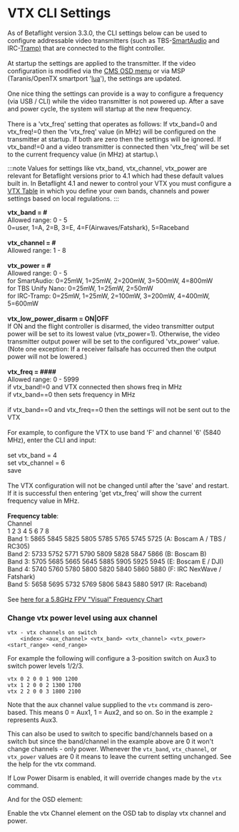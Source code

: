 # VTX CLI Settings

As of Betaflight version 3.3.0, the CLI settings below can be used to
configure addressable video transmitters (such as
TBS-[SmartAudio](/docs/wiki/guides/current/Smart-Audio)
and
IRC-[Tramp](IRC-Tramp)[)](IRC-Tramp)
that are connected to the flight controller.\
 \
 At startup the settings are applied to the transmitter. If the video
configuration is modified via the [CMS OSD
menu](/docs/wiki/guides/current/Smart-Audio)
or via MSP (Taranis/OpenTX smartport
'[lua](https://github.com/betaflight/betaflight-tx-lua-scripts)'), the
settings are updated.\
 \
 One nice thing the settings can provide is a way to configure a
frequency (via USB / CLI) while the video transmitter is not powered
up. After a save and power cycle, the system will startup at the new
frequency.\
 \
 There is a 'vtx_freq' setting that operates as follows: If
vtx_band=0 and vtx_freq!=0 then the 'vtx_freq' value (in MHz) will be
configured on the transmitter at startup. If both are zero then the
settings will be ignored. If vtx_band!=0 and a video transmitter is
connected then 'vtx_freq' will be set to the current frequency value
(in MHz) at startup.\

:::note
Values for settings like vtx_band, vtx_channel, vtx_power are relevant for Betaflight versions prior to 4.1 which had these default values built in. In Betaflight 4.1 and newer to control your VTX you must configure a [VTX Table](VTX-tables) in which you define your own bands, channels and power settings based on local regulations.
:::

**vtx_band = \#**\
 Allowed range: 0 - 5\
 0=user, 1=A, 2=B, 3=E, 4=F(Airwaves/Fatshark), 5=Raceband\
 \
**vtx_channel = \#**\
 Allowed range: 1 - 8\
 \
**vtx_power = \#**\
 Allowed range: 0 - 5\
 for SmartAudio: 0=25mW, 1=25mW, 2=200mW, 3=500mW, 4=800mW\
 for TBS Unify Nano: 0=25mW, 1=25mW, 2=50mW\
 for IRC-Tramp: 0=25mW, 1=25mW, 2=100mW, 3=200mW, 4=400mW, 5=600mW\
 \
**vtx_low_power_disarm = ON|OFF**\
If ON and the flight controller is disarmed, the video transmitter output power will be set to its lowest value (vtx_power=1). Otherwise, the video transmitter output power will be set to the configured 'vtx_power' value. (Note one exception: If a receiver failsafe has occurred then the output power will not be lowered.)\
 \
**vtx_freq = \#\#\#\#**\
 Allowed range: 0 - 5999\
 if vtx_band!=0 and VTX connected then shows freq in MHz\
 if vtx_band==0 then sets frequency in MHz\
 \
 if vtx_band==0 and vtx_freq==0 then the settings will not be sent out
to the VTX\
 \
 For example, to configure the VTX to use band 'F' and channel '6' (5840
MHz), enter the CLI and input:\
 \
 set vtx_band = 4\
 set vtx_channel = 6\
 save\
 \
 The VTX configuration will not be changed until after the 'save' and
restart. If it is successful then entering 'get vtx_freq' will show
the current frequency value in MHz.\
 \
 **Frequency table**:\
 Channel\
 1 2 3 4 5 6 7 8\
 Band 1: 5865 5845 5825 5805 5785 5765 5745 5725 (A: Boscam A / TBS /
RC305)\
 Band 2: 5733 5752 5771 5790 5809 5828 5847 5866 (B: Boscam B)\
 Band 3: 5705 5685 5665 5645 5885 5905 5925 5945 (E: Boscam E / DJI)\
 Band 4: 5740 5760 5780 5800 5820 5840 5860 5880 (F: IRC NexWave /
Fatshark)\
 Band 5: 5658 5695 5732 5769 5806 5843 5880 5917 (R: Raceband)\
 \
 See [here for a 5.8GHz FPV "Visual" Frequency
Chart](http://www.etheli.com/freq/FPV_5.8GHz_Freqs.jpg)

### Change vtx power level using aux channel

```
vtx - vtx channels on switch
	<index> <aux_channel> <vtx_band> <vtx_channel> <vtx_power> <start_range> <end_range>
```

For example the following will configure a 3-position switch on Aux3 to switch power levels 1/2/3.

```
vtx 0 2 0 0 1 900 1200
vtx 1 2 0 0 2 1300 1700
vtx 2 2 0 0 3 1800 2100
```

Note that the aux channel value supplied to the `vtx` command is zero-based. This means 0 = Aux1, 1 = Aux2, and so on. So in the example `2` represents Aux3.

This can also be used to switch to specific band/channels based on a switch but since the band/channel in the example above are 0 it won't change channels - only power. Whenever the `vtx_band`, `vtx_channel`, or `vtx_power` values are 0 it means to leave the current setting unchanged. See the help for the vtx command.

If Low Power Disarm is enabled, it will override changes made by the `vtx` command.

And for the OSD element:

Enable the vtx Channel element on the OSD tab to display vtx channel and power.
